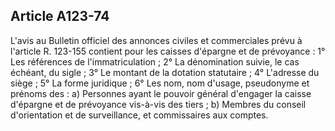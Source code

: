 Article A123-74
----
L'avis au Bulletin officiel des annonces civiles et commerciales prévu à
l'article R. 123-155 contient pour les caisses d'épargne et de prévoyance : 1°
Les références de l'immatriculation ; 2° La dénomination suivie, le cas échéant,
du sigle ; 3° Le montant de la dotation statutaire ; 4° L'adresse du siège ; 5°
La forme juridique ; 6° Les nom, nom d'usage, pseudonyme et prénoms des : a)
Personnes ayant le pouvoir général d'engager la caisse d'épargne et de
prévoyance vis-à-vis des tiers ; b) Membres du conseil d'orientation et de
surveillance, et commissaires aux comptes.

